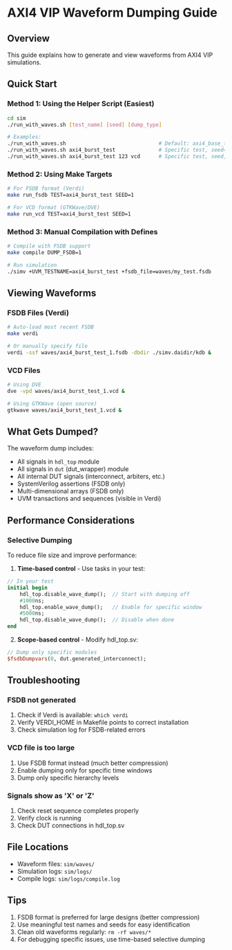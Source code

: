 # AXI4 VIP Waveform Dumping Guide

## Overview
This guide explains how to generate and view waveforms from AXI4 VIP simulations.

## Quick Start

### Method 1: Using the Helper Script (Easiest)
```bash
cd sim
./run_with_waves.sh [test_name] [seed] [dump_type]

# Examples:
./run_with_waves.sh                              # Default: axi4_base_test, seed=1, fsdb
./run_with_waves.sh axi4_burst_test              # Specific test, seed=1, fsdb
./run_with_waves.sh axi4_burst_test 123 vcd      # Specific test, seed, and VCD format
```

### Method 2: Using Make Targets
```bash
# For FSDB format (Verdi)
make run_fsdb TEST=axi4_burst_test SEED=1

# For VCD format (GTKWave/DVE)
make run_vcd TEST=axi4_burst_test SEED=1
```

### Method 3: Manual Compilation with Defines
```bash
# Compile with FSDB support
make compile DUMP_FSDB=1

# Run simulation
./simv +UVM_TESTNAME=axi4_burst_test +fsdb_file=waves/my_test.fsdb
```

## Viewing Waveforms

### FSDB Files (Verdi)
```bash
# Auto-load most recent FSDB
make verdi

# Or manually specify file
verdi -ssf waves/axi4_burst_test_1.fsdb -dbdir ./simv.daidir/kdb &
```

### VCD Files
```bash
# Using DVE
dve -vpd waves/axi4_burst_test_1.vcd &

# Using GTKWave (open source)
gtkwave waves/axi4_burst_test_1.vcd &
```

## What Gets Dumped?

The waveform dump includes:
- All signals in `hdl_top` module
- All signals in `dut` (dut_wrapper) module
- All internal DUT signals (interconnect, arbiters, etc.)
- SystemVerilog assertions (FSDB only)
- Multi-dimensional arrays (FSDB only)
- UVM transactions and sequences (visible in Verdi)

## Performance Considerations

### Selective Dumping
To reduce file size and improve performance:

1. **Time-based control** - Use tasks in your test:
```systemverilog
// In your test
initial begin
    hdl_top.disable_wave_dump();  // Start with dumping off
    #1000ns;
    hdl_top.enable_wave_dump();   // Enable for specific window
    #5000ns;
    hdl_top.disable_wave_dump();  // Disable when done
end
```

2. **Scope-based control** - Modify hdl_top.sv:
```systemverilog
// Dump only specific modules
$fsdbDumpvars(0, dut.generated_interconnect);
```

## Troubleshooting

### FSDB not generated
1. Check if Verdi is available: `which verdi`
2. Verify VERDI_HOME in Makefile points to correct installation
3. Check simulation log for FSDB-related errors

### VCD file is too large
1. Use FSDB format instead (much better compression)
2. Enable dumping only for specific time windows
3. Dump only specific hierarchy levels

### Signals show as 'X' or 'Z'
1. Check reset sequence completes properly
2. Verify clock is running
3. Check DUT connections in hdl_top.sv

## File Locations
- Waveform files: `sim/waves/`
- Simulation logs: `sim/logs/`
- Compile logs: `sim/logs/compile.log`

## Tips
1. FSDB format is preferred for large designs (better compression)
2. Use meaningful test names and seeds for easy identification
3. Clean old waveforms regularly: `rm -rf waves/*`
4. For debugging specific issues, use time-based selective dumping